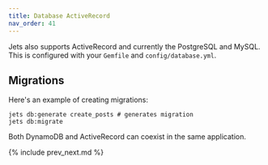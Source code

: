 ```yaml
---
title: Database ActiveRecord
nav_order: 41
---
```


Jets also supports ActiveRecord and currently the PostgreSQL and MySQL.  This is configured with your `Gemfile` and `config/database.yml`.

## Migrations

Here's an example of creating migrations:

    jets db:generate create_posts # generates migration
    jets db:migrate

Both DynamoDB and ActiveRecord can coexist in the same application.

{% include prev_next.md %}